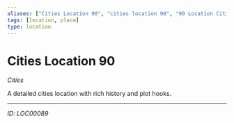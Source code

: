 ```yaml
---
aliases: ["Cities Location 90", "cities location 90", "90 Location Cities"]
tags: [location, place]
type: location
---
```


# Cities Location 90

*Cities*

A detailed cities location with rich history and plot hooks.

---
*ID: LOC00089*
